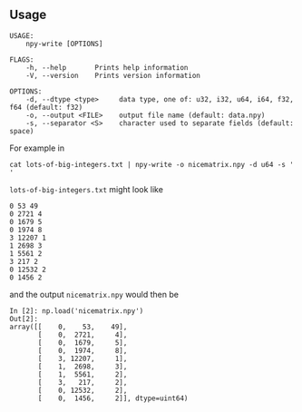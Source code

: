 ## Usage

    USAGE:
        npy-write [OPTIONS]

    FLAGS:
        -h, --help       Prints help information
        -V, --version    Prints version information

    OPTIONS:
        -d, --dtype <type>     data type, one of: u32, i32, u64, i64, f32, f64 (default: f32)
        -o, --output <FILE>    output file name (default: data.npy)
        -s, --separator <S>    character used to separate fields (default: space)

For example in

    cat lots-of-big-integers.txt | npy-write -o nicematrix.npy -d u64 -s ' '

`lots-of-big-integers.txt` might look like

    0 53 49
    0 2721 4
    0 1679 5
    0 1974 8
    3 12207 1
    1 2698 3
    1 5561 2
    3 217 2
    0 12532 2
    0 1456 2

and the output `nicematrix.npy` would then be

    In [2]: np.load('nicematrix.npy')
    Out[2]:
    array([[    0,    53,    49],
           [    0,  2721,     4],
           [    0,  1679,     5],
           [    0,  1974,     8],
           [    3, 12207,     1],
           [    1,  2698,     3],
           [    1,  5561,     2],
           [    3,   217,     2],
           [    0, 12532,     2],
           [    0,  1456,     2]], dtype=uint64)
